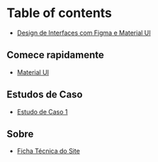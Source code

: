 # Table of contents

* [Design de Interfaces com Figma e Material UI](README.md)

## Comece rapidamente

* [Material UI](comece-rapidamente/material-ui.md)

## Estudos de Caso

* [Estudo de Caso 1](estudos-de-caso/estudo-de-caso-1.md)

## Sobre

* [Ficha Técnica do Site](sobre/ficha-tecnica-do-site.md)
